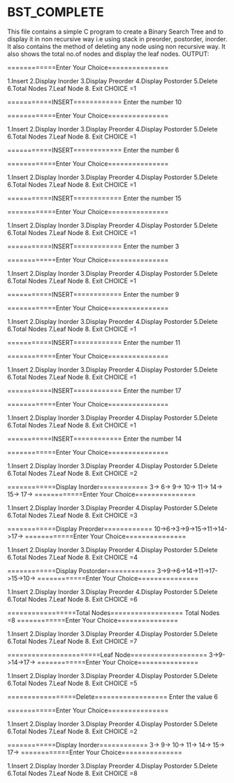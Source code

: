 # BST_COMPLETE
This file contains a simple C program to create a Binary Search Tree and to display it in non recursive way  i.e using stack in preorder, postorder, inorder. It also contains the method of deleting any node using non recursive way. It also shows the total no.of nodes and display the leaf nodes.
OUTPUT:

============Enter Your Choice===============

1.Insert
2.Display Inorder
3.Display Preorder
4.Display Postorder
5.Delete
6.Total Nodes
7.Leaf Node
8. Exit
CHOICE =1

===========INSERT============
Enter the number
10

============Enter Your Choice===============

1.Insert
2.Display Inorder
3.Display Preorder
4.Display Postorder
5.Delete
6.Total Nodes
7.Leaf Node
8. Exit
CHOICE =1

===========INSERT============
Enter the number
6

============Enter Your Choice===============

1.Insert
2.Display Inorder
3.Display Preorder
4.Display Postorder
5.Delete
6.Total Nodes
7.Leaf Node
8. Exit
CHOICE =1

===========INSERT============
Enter the number
15

============Enter Your Choice===============

1.Insert
2.Display Inorder
3.Display Preorder
4.Display Postorder
5.Delete
6.Total Nodes
7.Leaf Node
8. Exit
CHOICE =1

===========INSERT============
Enter the number
3

============Enter Your Choice===============

1.Insert
2.Display Inorder
3.Display Preorder
4.Display Postorder
5.Delete
6.Total Nodes
7.Leaf Node
8. Exit
CHOICE =1

===========INSERT============
Enter the number
9

============Enter Your Choice===============

1.Insert
2.Display Inorder
3.Display Preorder
4.Display Postorder
5.Delete
6.Total Nodes
7.Leaf Node
8. Exit
CHOICE =1

===========INSERT============
Enter the number
11

============Enter Your Choice===============

1.Insert
2.Display Inorder
3.Display Preorder
4.Display Postorder
5.Delete
6.Total Nodes
7.Leaf Node
8. Exit
CHOICE =1

===========INSERT============
Enter the number
17

============Enter Your Choice===============

1.Insert
2.Display Inorder
3.Display Preorder
4.Display Postorder
5.Delete
6.Total Nodes
7.Leaf Node
8. Exit
CHOICE =1

===========INSERT============
Enter the number
14

============Enter Your Choice===============

1.Insert
2.Display Inorder
3.Display Preorder
4.Display Postorder
5.Delete
6.Total Nodes
7.Leaf Node
8. Exit
CHOICE =2

============Display Inorder============
 3-> 6-> 9-> 10-> 11-> 14-> 15-> 17->
============Enter Your Choice===============

1.Insert
2.Display Inorder
3.Display Preorder
4.Display Postorder
5.Delete
6.Total Nodes
7.Leaf Node
8. Exit
CHOICE =3

============Display Preorder============
 10->6->3->9->15->11->14->17->
============Enter Your Choice===============

1.Insert
2.Display Inorder
3.Display Preorder
4.Display Postorder
5.Delete
6.Total Nodes
7.Leaf Node
8. Exit
CHOICE =4

============Display Postorder============
 3->9->6->14->11->17->15->10->
============Enter Your Choice===============

1.Insert
2.Display Inorder
3.Display Preorder
4.Display Postorder
5.Delete
6.Total Nodes
7.Leaf Node
8. Exit
CHOICE =6

=================Total Nodes==================
Total Nodes =8
============Enter Your Choice===============

1.Insert
2.Display Inorder
3.Display Preorder
4.Display Postorder
5.Delete
6.Total Nodes
7.Leaf Node
8. Exit
CHOICE =7

=======================Leaf Node===================
3->9->14->17->
============Enter Your Choice===============

1.Insert
2.Display Inorder
3.Display Preorder
4.Display Postorder
5.Delete
6.Total Nodes
7.Leaf Node
8. Exit
CHOICE =5

=================Delete==================
Enter the value
6

============Enter Your Choice===============

1.Insert
2.Display Inorder
3.Display Preorder
4.Display Postorder
5.Delete
6.Total Nodes
7.Leaf Node
8. Exit
CHOICE =2

============Display Inorder============
 3-> 9-> 10-> 11-> 14-> 15-> 17->
============Enter Your Choice===============

1.Insert
2.Display Inorder
3.Display Preorder
4.Display Postorder
5.Delete
6.Total Nodes
7.Leaf Node
8. Exit
CHOICE =8
